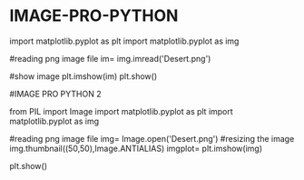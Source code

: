 # IMAGE-PRO-PYTHON

import matplotlib.pyplot as plt
import matplotlib.pyplot as img

#reading png image file
im= img.imread('Desert.png')

#show image
plt.imshow(im)
plt.show()

#IMAGE PRO PYTHON 2

from PIL import Image
import matplotlib.pyplot as plt
import matplotlib.pyplot as img

#reading png image file
img= Image.open('Desert.png')
#resizing the image
img.thumbnail((50,50),Image.ANTIALIAS)
imgplot= plt.imshow(img)



plt.show()

